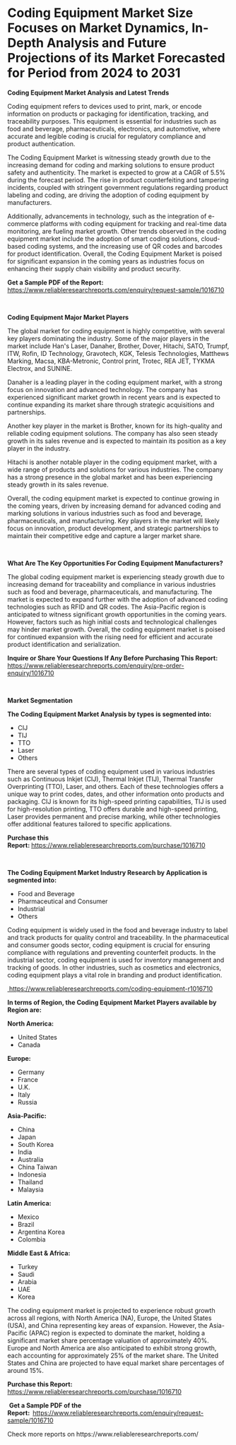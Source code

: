 <p><h1>Coding Equipment Market Size Focuses on Market Dynamics, In-Depth Analysis and Future Projections of its Market Forecasted for Period from 2024 to 2031</h1></p><p><strong>Coding Equipment Market Analysis and Latest Trends</strong></p>
<p><p>Coding equipment refers to devices used to print, mark, or encode information on products or packaging for identification, tracking, and traceability purposes. This equipment is essential for industries such as food and beverage, pharmaceuticals, electronics, and automotive, where accurate and legible coding is crucial for regulatory compliance and product authentication.</p><p>The Coding Equipment Market is witnessing steady growth due to the increasing demand for coding and marking solutions to ensure product safety and authenticity. The market is expected to grow at a CAGR of 5.5% during the forecast period. The rise in product counterfeiting and tampering incidents, coupled with stringent government regulations regarding product labeling and coding, are driving the adoption of coding equipment by manufacturers.</p><p>Additionally, advancements in technology, such as the integration of e-commerce platforms with coding equipment for tracking and real-time data monitoring, are fueling market growth. Other trends observed in the coding equipment market include the adoption of smart coding solutions, cloud-based coding systems, and the increasing use of QR codes and barcodes for product identification. Overall, the Coding Equipment Market is poised for significant expansion in the coming years as industries focus on enhancing their supply chain visibility and product security.</p></p>
<p><strong>Get a Sample PDF of the Report:&nbsp;</strong> <a href="https://www.reliableresearchreports.com/enquiry/request-sample/1016710">https://www.reliableresearchreports.com/enquiry/request-sample/1016710</a></p>
<p>&nbsp;</p>
<p><strong>Coding Equipment Major Market Players</strong></p>
<p><p>The global market for coding equipment is highly competitive, with several key players dominating the industry. Some of the major players in the market include Han's Laser, Danaher, Brother, Dover, Hitachi, SATO, Trumpf, ITW, Rofin, ID Technology, Gravotech, KGK, Telesis Technologies, Matthews Marking, Macsa, KBA-Metronic, Control print, Trotec, REA JET, TYKMA Electrox, and SUNINE.</p><p>Danaher is a leading player in the coding equipment market, with a strong focus on innovation and advanced technology. The company has experienced significant market growth in recent years and is expected to continue expanding its market share through strategic acquisitions and partnerships.</p><p>Another key player in the market is Brother, known for its high-quality and reliable coding equipment solutions. The company has also seen steady growth in its sales revenue and is expected to maintain its position as a key player in the industry.</p><p>Hitachi is another notable player in the coding equipment market, with a wide range of products and solutions for various industries. The company has a strong presence in the global market and has been experiencing steady growth in its sales revenue.</p><p>Overall, the coding equipment market is expected to continue growing in the coming years, driven by increasing demand for advanced coding and marking solutions in various industries such as food and beverage, pharmaceuticals, and manufacturing. Key players in the market will likely focus on innovation, product development, and strategic partnerships to maintain their competitive edge and capture a larger market share.</p></p>
<p>&nbsp;</p>
<p><strong>What Are The Key Opportunities For Coding Equipment Manufacturers?</strong></p>
<p><p>The global coding equipment market is experiencing steady growth due to increasing demand for traceability and compliance in various industries such as food and beverage, pharmaceuticals, and manufacturing. The market is expected to expand further with the adoption of advanced coding technologies such as RFID and QR codes. The Asia-Pacific region is anticipated to witness significant growth opportunities in the coming years. However, factors such as high initial costs and technological challenges may hinder market growth. Overall, the coding equipment market is poised for continued expansion with the rising need for efficient and accurate product identification and serialization.</p></p>
<p><strong>Inquire or Share Your Questions If Any Before Purchasing This Report:</strong> <a href="https://www.reliableresearchreports.com/enquiry/pre-order-enquiry/1016710">https://www.reliableresearchreports.com/enquiry/pre-order-enquiry/1016710</a></p>
<p>&nbsp;</p>
<p><strong>Market Segmentation</strong></p>
<p><strong>The Coding Equipment Market Analysis by types is segmented into:</strong></p>
<p><ul><li>CIJ</li><li>TIJ</li><li>TTO</li><li>Laser</li><li>Others</li></ul></p>
<p><p>There are several types of coding equipment used in various industries such as Continuous Inkjet (CIJ), Thermal Inkjet (TIJ), Thermal Transfer Overprinting (TTO), Laser, and others. Each of these technologies offers a unique way to print codes, dates, and other information onto products and packaging. CIJ is known for its high-speed printing capabilities, TIJ is used for high-resolution printing, TTO offers durable and high-speed printing, Laser provides permanent and precise marking, while other technologies offer additional features tailored to specific applications.</p></p>
<p><strong>Purchase this Report:&nbsp;</strong><a href="https://www.reliableresearchreports.com/purchase/1016710">https://www.reliableresearchreports.com/purchase/1016710</a></p>
<p>&nbsp;</p>
<p><strong>The Coding Equipment Market Industry Research by Application is segmented into:</strong></p>
<p><ul><li>Food and Beverage</li><li>Pharmaceutical and Consumer</li><li>Industrial</li><li>Others</li></ul></p>
<p><p>Coding equipment is widely used in the food and beverage industry to label and track products for quality control and traceability. In the pharmaceutical and consumer goods sector, coding equipment is crucial for ensuring compliance with regulations and preventing counterfeit products. In the industrial sector, coding equipment is used for inventory management and tracking of goods. In other industries, such as cosmetics and electronics, coding equipment plays a vital role in branding and product identification.</p></p>
<p><a href="https://www.reliableresearchreports.com/coding-equipment-r1016710">&nbsp;https://www.reliableresearchreports.com/coding-equipment-r1016710</a></p>
<p><strong>In terms of Region, the Coding Equipment Market Players available by Region are:</strong></p>
<p>
    <p> <strong> North America: </strong>
        <ul>
            <li>United States</li>
            <li>Canada</li>
        </ul>
        </p> 
    <p> <strong> Europe: </strong>
        <ul>
            <li>Germany</li>
            <li>France</li>
            <li>U.K.</li>
            <li>Italy</li>
            <li>Russia</li>
        </ul>
        </p> 
    <p> <strong> Asia-Pacific: </strong>
        <ul>
            <li>China</li>
            <li>Japan</li>
            <li>South Korea</li>
            <li>India</li>
            <li>Australia</li>
            <li>China Taiwan</li>
            <li>Indonesia</li>
            <li>Thailand</li>
            <li>Malaysia</li>
        </ul>
        </p> 
    <p> <strong> Latin America: </strong>
        <ul>
            <li>Mexico</li>
            <li>Brazil</li>
            <li>Argentina Korea</li>
            <li>Colombia</li>
        </ul>
        </p> 
    <p> <strong> Middle East & Africa: </strong>
        <ul>
            <li>Turkey</li>
            <li>Saudi</li>
            <li>Arabia</li>
            <li>UAE</li>
            <li>Korea</li>
        </ul>
    </p>
    </p>
<p><p>The coding equipment market is projected to experience robust growth across all regions, with North America (NA), Europe, the United States (USA), and China representing key areas of expansion. However, the Asia-Pacific (APAC) region is expected to dominate the market, holding a significant market share percentage valuation of approximately 40%. Europe and North America are also anticipated to exhibit strong growth, each accounting for approximately 25% of the market share. The United States and China are projected to have equal market share percentages of around 15%.</p></p>
<p><strong>Purchase this Report: </strong><a href="https://www.reliableresearchreports.com/purchase/1016710">https://www.reliableresearchreports.com/purchase/1016710</a></p>
<p>&nbsp;<strong>Get a Sample PDF of the Report:&nbsp;&nbsp;</strong><a href="https://www.reliableresearchreports.com/enquiry/request-sample/1016710">https://www.reliableresearchreports.com/enquiry/request-sample/1016710</a></p>
<p><strong></strong></p>
<p>Check more reports on https://www.reliableresearchreports.com/</p>